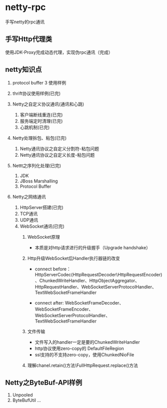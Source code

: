 # netty-rpc
手写netty的rpc通讯

## 手写Http代理类
使用JDK-Proxy完成动态代理，实现伪rpc通讯（完成）

## netty知识点
1. protocol buffer 3 使用样例

2. thrift协议使用样例(已完)

3. Netty之自定义协议通讯(通讯和心跳)
    1. 客户端断线重连(已完)
    2. 服务端定时清理(已完)
    3. 心跳机制(已完)

4. Netty处理拆包、粘包(已完)
   1. Netty通讯协议之自定义分割符-粘包问题
   2. Netty通讯协议之自定义长度-粘包问题
   
5. Nettt之序列化处理(已完)
   1. JDK
   2. JBoss Marshalling
   3. Protocol Buffer

7. Netty之网络通讯
   1. HttpServer搭建(已完)
   2. TCP通讯
   3. UDP通讯
   4. WebSocket通讯(已完)
      1. WebSocket原理
          * 本质是对http请求进行的升级握手（Upgrade handshake）
          
      2. Http升级WebSocket后Handler执行器链的改变
          * connect before：
          HttpServerCodec(HttpRequestDecoder\HttpRequestEncoder)、ChunkedWriteHandler、HttpObjectAggregator、HttpRequestHandler、WebSocketServerProtocolHandler、TextWebSocketFrameHandler
          
          * connect after:
          WebSocketFrameDecoder、WebSocketFrameEncoder、WebSocketServerProtocolHandler、TextWebSocketFrameHandler
      
      3. 文件传输
          * 文件写入的handler一定是要的ChunkedWriteHandler
          * http协议使用zero-copy的 DefaultFileRegion
          * ssl支持的不支持zero-copy，使用ChunkedNioFile
      
      4. 理解chanel.retain()方法\FullHttpRequest.replace()方法

## Netty之ByteBuf-API样例
1. Unpooled
2. ByteBufUtil ... 
